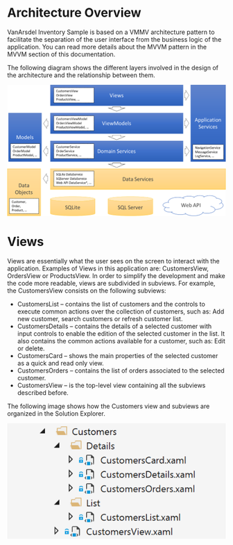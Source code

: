 # Architecture Overview
VanArsdel Inventory Sample is based on a VMMV architecture pattern to facilitate the separation of the user interface from the business logic of the application. You can read more details about the MVVM pattern in the MVVM section of this documentation.

The following diagram shows the different layers involved in the design of the architecture and the relationship between them.

![Architecture Diagram](img/overview1.png)

# Views
Views are essentially what the user sees on the screen to interact with the application. Examples of Views in this application are: CustomersView, OrdersView or ProductsView.
In order to simplify the development and make the code more readable, views are subdivided in subviews. For example, the CustomersView consists on the following subviews:
-	CustomersList – contains the list of customers and the controls to execute common actions over the collection of customers, such as: Add new customer, search customers or refresh customer list.
-	CustomersDetails – contains the details of a selected customer with input controls to enable the edition of the selected customer in the list. It also contains the common actions available for a customer, such as: Edit or delete.
-	CustomersCard – shows the main properties of the selected customer as a quick and read only view.
-	CustomersOrders – contains the list of orders associated to the selected customer.
-	CustomersView – is the top-level view containing all the subviews described before. 

The following image shows how the Customers view and subviews are organized in the Solution Explorer.


![Views in Solution Explorer](img/ovw-viewstruct.png)


